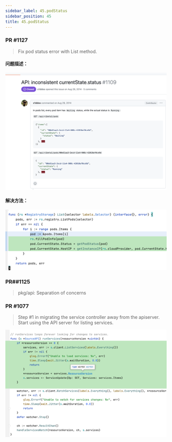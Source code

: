 ```yaml
---
sidebar_label: 45.podStatus
sidebar_position: 45
title: 45.podStatus
---
```


### PR #1127
> Fix pod status error with List method.

####  问题描述：

![](https://raw.githubusercontent.com/mouuii/picture/master/%E6%88%AA%E5%B1%8F2023-06-02%20%E4%B8%8B%E5%8D%883.23.35.png)

#### 解决方法：
![](https://raw.githubusercontent.com/mouuii/picture/master/%E6%88%AA%E5%B1%8F2023-06-02%20%E4%B8%8B%E5%8D%883.24.16.png)


### PR##1125
> pkg/api: Separation of concerns


### PR #1077
> Step #1 in migrating the service controller away from the apiserver.
> Start using the API server for listing services.

![](https://raw.githubusercontent.com/mouuii/picture/master/%E6%88%AA%E5%B1%8F2023-06-02%20%E4%B8%8B%E5%8D%885.07.38.png)